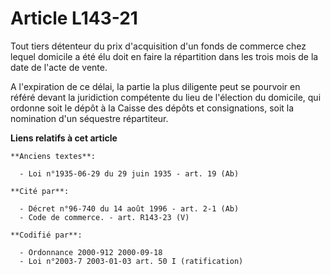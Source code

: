 # Article L143-21

Tout tiers détenteur du prix d'acquisition d'un fonds de commerce chez lequel domicile a été élu doit en faire la répartition
dans les trois mois de la date de l'acte de vente.

A l'expiration de ce délai, la partie la plus diligente peut se pourvoir en référé devant la juridiction compétente du lieu
de l'élection du domicile, qui ordonne soit le dépôt à la Caisse des dépôts et consignations, soit la nomination d'un
séquestre répartiteur.

**Liens relatifs à cet article**

	**Anciens textes**:

	  - Loi n°1935-06-29 du 29 juin 1935 - art. 19 (Ab)

	**Cité par**:

	  - Décret n°96-740 du 14 août 1996 - art. 2-1 (Ab)
	  - Code de commerce. - art. R143-23 (V)

	**Codifié par**:

	  - Ordonnance 2000-912 2000-09-18
	  - Loi n°2003-7 2003-01-03 art. 50 I (ratification)
